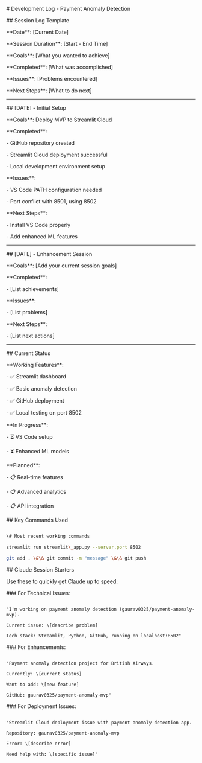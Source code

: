 \# Development Log - Payment Anomaly Detection



\## Session Log Template

\*\*Date\*\*: \[Current Date]

\*\*Session Duration\*\*: \[Start - End Time]

\*\*Goals\*\*: \[What you wanted to achieve]

\*\*Completed\*\*: \[What was accomplished]

\*\*Issues\*\*: \[Problems encountered]

\*\*Next Steps\*\*: \[What to do next]



---



\## \[DATE] - Initial Setup

\*\*Goals\*\*: Deploy MVP to Streamlit Cloud

\*\*Completed\*\*: 

\- GitHub repository created

\- Streamlit Cloud deployment successful

\- Local development environment setup

\*\*Issues\*\*: 

\- VS Code PATH configuration needed

\- Port conflict with 8501, using 8502

\*\*Next Steps\*\*: 

\- Install VS Code properly

\- Add enhanced ML features



---



\## \[DATE] - Enhancement Session

\*\*Goals\*\*: \[Add your current session goals]

\*\*Completed\*\*: 

\- \[List achievements]

\*\*Issues\*\*: 

\- \[List problems]

\*\*Next Steps\*\*: 

\- \[List next actions]



---



\## Current Status

\*\*Working Features\*\*:

\- ✅ Streamlit dashboard

\- ✅ Basic anomaly detection

\- ✅ GitHub deployment

\- ✅ Local testing on port 8502



\*\*In Progress\*\*:

\- ⏳ VS Code setup

\- ⏳ Enhanced ML models



\*\*Planned\*\*:

\- 📋 Real-time features

\- 📋 Advanced analytics

\- 📋 API integration



\## Key Commands Used

```bash

\# Most recent working commands

streamlit run streamlit\_app.py --server.port 8502

git add . \&\& git commit -m "message" \&\& git push

```



\## Claude Session Starters

Use these to quickly get Claude up to speed:



\### For Technical Issues:

```

"I'm working on payment anomaly detection (gaurav0325/payment-anomaly-mvp). 

Current issue: \[describe problem]

Tech stack: Streamlit, Python, GitHub, running on localhost:8502"

```



\### For Enhancements:

```

"Payment anomaly detection project for British Airways. 

Currently: \[current status]

Want to add: \[new feature]

GitHub: gaurav0325/payment-anomaly-mvp"

```



\### For Deployment Issues:

```

"Streamlit Cloud deployment issue with payment anomaly detection app.

Repository: gaurav0325/payment-anomaly-mvp

Error: \[describe error]

Need help with: \[specific issue]"

```


